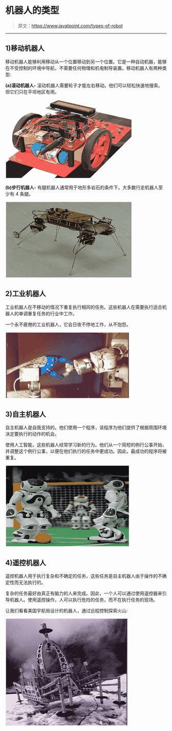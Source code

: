 # 机器人的类型

> 原文：<https://www.javatpoint.com/types-of-robot>

* * *

## 1)移动机器人

移动机器人能够利用移动从一个位置移动到另一个位置。它是一种自动机器，能够在不受控制的环境中导航，不需要任何物理和机电制导装置。移动机器人有两种类型:

**(a)滚动机器人-** 滚动机器人需要轮子才能左右移动。他们可以轻松快速地搜索。但它们只在平坦地区有用。

![Types of Robot1](img/bc56d6cbbbe865eef53c850f48b18ef2.png)

**(b)步行机器人-** 有腿机器人通常用于地形多岩石的条件下。大多数行走机器人至少有 4 条腿。

![Types of Robot2](img/6dbbadf4a157c43d2a2c458863a78aed.png)

## 2)工业机器人

工业机器人在不移动的情况下重复执行相同的任务。这些机器人在需要执行适合机器人的单调重复任务的行业中工作。

一个永不疲倦的工业机器人，它会日夜不停地工作，从不抱怨。

![Types of Robot3](img/57b40ef0a3d9e26752a568c13ff08727.png)

## 3)自主机器人

自主机器人是自我支持的。他们使用一个程序，该程序为他们提供了根据周围环境决定要执行的动作的机会。

使用人工智能，这些机器人经常学习新的行为。他们从一个简短的例行公事开始，并调整这个例行公事，以便在他们执行的任务中更成功。因此，最成功的程序将被重复。

![Types of Robot4](img/eaadc6fbdc03da8519703541242f33f7.png)

## 4)遥控机器人

遥控机器人用于执行复杂和不确定的任务，这些任务是自主机器人由于操作的不确定性而无法执行的。

复杂的任务最好由真正有脑力的人来完成。因此，一个人可以通过使用遥控器来引导机器人。使用遥控操作，人可以执行危险的任务，而不在执行任务的现场。

让我们看看美国宇航局设计的机器人，通过远程控制探索火山:

![Types of Robot5](img/880f2416c4b16ac42e41b8177509ffcc.png)